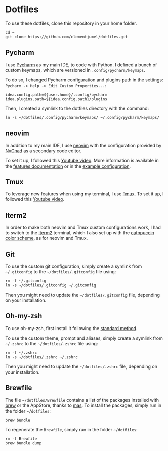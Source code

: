 # Dotfiles

To use these dotfiles, clone this repository in your home folder.

```shell
cd ~
git clone https://github.com/clementjumel/dotfiles.git
```

## Pycharm

I use [Pycharm](https://www.jetbrains.com/fr-fr/pycharm/) as my main IDE, to code with Python.
I defined a bunch of custom keymaps, which are versioned in `.config/pycharm/keymaps`.

To do so, I changed Pycharm configuration and plugins path in the settings:
`Pycharm -> Help -> Edit Custom Properties...`:

```
idea.config.path=${user.home}/.config/pycharm
idea.plugins.path=${idea.config.path}/plugins
```

Then, I created a symlink to the dotfiles directory with the command:

```
ln -s ~/dotfiles/.config/pycharm/keymaps/ ~/.config/pycharm/keymaps/
```

## neovim

In addition to my main IDE, I use
[neovim](https://neovim.io/) with the configuration provided by [NvChad](https://nvchad.com/)
as a secondary code editor.

To set it up, I followed this
[Youtube video](https://www.youtube.com/watch?v=Mtgo-nP_r8Y&ab_channel=DreamsofCode).
More information is available in the
[features documentation](https://nvchad.com/docs/features) or in the
[example configuration](https://github.com/NvChad/example_config).

## Tmux

To leverage new features when using my terminal, I use [Tmux](https://doc.ubuntu-fr.org/tmux).
To set it up, I followed this
[Youtube video](https://www.youtube.com/watch?v=DzNmUNvnB04&ab_channel=DreamsofCode).

## Iterm2

In order to make both neovim and Tmux custom configurations work, I had to switch to the
[Iterm2](https://iterm2.com/) terminal, which I also set up with the
[catppuccin color scheme](https://github.com/catppuccin/iterm), as for neovim and Tmux.

## Git

To use the custom git configuration, simply create a symlink from `~/.gitconfig` to the
`~/dotfiles/.gitconfig` file using:

```shell
rm -f ~/.gitconfig
ln -s ~/dotfiles/.gitconfig ~/.gitconfig
```

Then you might need to update the `~/dotfiles/.gitconfig` file, depending on your installation.

## Oh-my-zsh

To use oh-my-zsh, first install it following the [standard method](https://ohmyz.sh/#install).

To use the custom theme, prompt and aliases, simply create a symlink from `~/.zshrc` to the
`~/dotfiles/.zshrc` file using:

```shell
rm -f ~/.zshrc
ln -s ~/dotfiles/.zshrc ~/.zshrc
```

Then you might need to update the `~/dotfiles/.zshrc` file, depending on your installation.

## Brewfile

The file `~/dotfiles/Brewfile` contains a list of the packages installed with
[brew](https://brew.sh/) or the AppStore, thanks to [mas](https://github.com/mas-cli/mas).
To install the packages, simply run in the folder `~/dotfiles`:

```shell
brew bundle
```

To regenerate the `Brewfile`, simply run in the folder `~/dotfiles`:

```shell
rm -f Brewfile
brew bundle dump
```
